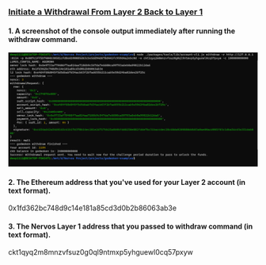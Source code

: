 ### [Initiate a Withdrawal From Layer 2 Back to Layer 1](https://gitcoin.co/issue/nervosnetwork/grants/10/100026216)

#### 1. A screenshot of the console output immediately after running the withdraw command.

![Withdrawal to Layer 1](Withdrawal_to_Layer_1.png?raw=true "Withdrawal to Layer 1")

#### 2. The Ethereum address that you've used for your Layer 2 account (in text format).

0x1fd362bc748d9c14e181a85cd3d0b2b86063ab3e

#### 3. The Nervos Layer 1 address that you passed to withdraw command (in text format).

ckt1qyq2m8mnzvfsuz0g0ql9ntmxp5yhguewl0cq57pxyw